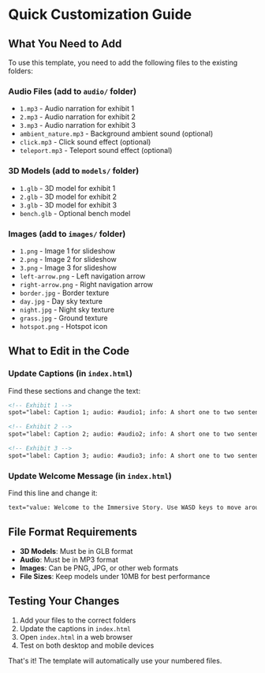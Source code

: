 # Quick Customization Guide

## What You Need to Add

To use this template, you need to add the following files to the existing folders:

### Audio Files (add to `audio/` folder)
- `1.mp3` - Audio narration for exhibit 1
- `2.mp3` - Audio narration for exhibit 2  
- `3.mp3` - Audio narration for exhibit 3
- `ambient_nature.mp3` - Background ambient sound (optional)
- `click.mp3` - Click sound effect (optional)
- `teleport.mp3` - Teleport sound effect (optional)

### 3D Models (add to `models/` folder)
- `1.glb` - 3D model for exhibit 1
- `2.glb` - 3D model for exhibit 2
- `3.glb` - 3D model for exhibit 3
- `bench.glb` - Optional bench model

### Images (add to `images/` folder)
- `1.png` - Image 1 for slideshow
- `2.png` - Image 2 for slideshow
- `3.png` - Image 3 for slideshow
- `left-arrow.png` - Left navigation arrow
- `right-arrow.png` - Right navigation arrow
- `border.jpg` - Border texture
- `day.jpg` - Day sky texture
- `night.jpg` - Night sky texture
- `grass.jpg` - Ground texture
- `hotspot.png` - Hotspot icon

## What to Edit in the Code

### Update Captions (in `index.html`)

Find these sections and change the text:

```html
<!-- Exhibit 1 -->
spot="label: Caption 1; audio: #audio1; info: A short one to two sentence caption goes here."

<!-- Exhibit 2 -->  
spot="label: Caption 2; audio: #audio2; info: A short one to two sentence caption goes here."

<!-- Exhibit 3 -->
spot="label: Caption 3; audio: #audio3; info: A short one to two sentence caption goes here."
```

### Update Welcome Message (in `index.html`)

Find this line and change it:
```html
text="value: Welcome to the Immersive Story. Use WASD keys to move around. Click on the hotspots to learn more about each 3D model."
```

## File Format Requirements

- **3D Models**: Must be in GLB format
- **Audio**: Must be in MP3 format  
- **Images**: Can be PNG, JPG, or other web formats
- **File Sizes**: Keep models under 10MB for best performance

## Testing Your Changes

1. Add your files to the correct folders
2. Update the captions in `index.html`
3. Open `index.html` in a web browser
4. Test on both desktop and mobile devices

That's it! The template will automatically use your numbered files. 